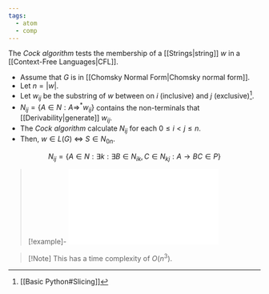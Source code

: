 ```yaml
---
tags:
  - atom
  - comp
---
```


The *Cock algorithm* tests the membership of a [[Strings|string]] $w$ in a [[Context-Free Languages|CFL]].

- Assume that $G$ is in [[Chomsky Normal Form|Chomsky normal form]].
- Let $n = \left| w \right|$.
- Let $w_{ij}$ be the substring of $w$ between on $i$ (inclusive) and $j$ (exclusive)[^1].
- $N_{ij} = \{ A \in N : A \Rightarrow^* w_{ij} \}$ contains the non-terminals that [[Derivability|generate]] $w_{ij}$.
- The *Cock algorithm* calculate $N_{ij}$ for each $0 \le i < j \le n$.
- Then, $w \in L(G)$ $\iff$ $S \in N_{0n}$.

$$N_{ij} = \{ A \in N : \exists k : \exists B \in N_{ik}, C \in N_{kj} :  A \to BC \in P \}$$

> [!example]-
>  ![1000|center](cock-algo.excalidraw.md)

> [!Note] This has a time complexity of $O(n^3)$.

[^1]: [[Basic Python#Slicing]]
